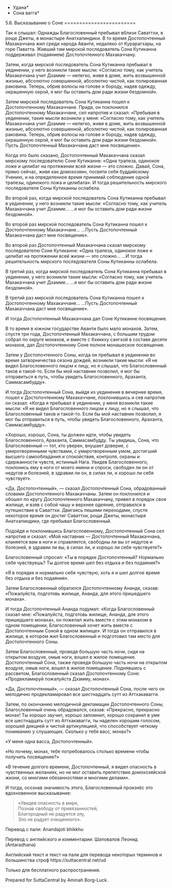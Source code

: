 * Удана*
* Сона вагга*

5\.6\. Высказывание о Соне
\=\=\=\=\=\=\=\=\=\=\=\=\=\=\=\=\=\=\=\=\=\=\=\=

Так я слышал: Однажды Благословенный пребывал вблизи Саваттхи, в роще Джеты, в монастыре Анатхапиндики\. В то время Достопочтенный Махакаччана жил среди народа Аванти, недалеко от Курарагхары, на горе Паватта\. Живший там мирской последователь Сона Кутиканна поддерживал \(подаянием\) Достопочтенного Махакаччану\.

Затем, когда мирской последователь Сона Кутиканна пребывал в уединении, у него возникли такие мысли: «Согласно тому, как учитель Махакаччана учит Дхамме — нелегко, живя в доме, жить возвышенной жизнью, абсолютно совершенной, абсолютно чистой, как полированная раковина\. Теперь, обрив волосы на голове и бороду, надев одежду, окрашенную охрой, я мог бы оставить дом ради жизни бездомной»\.

Затем мирской последователь Сона Кутиканна пошел к Достопочтенному Махакаччане\. Придя, он поклонился Достопочтенному Махакаччане, сел напротив и сказал: «Пребывая в уединении, такие мысли возникли у меня: «Согласно тому, как учитель Махакаччана учит Дхамме — нелегко, живя в доме, жить возвышенной жизнью, абсолютно совершенной, абсолютно чистой, как полированная раковина\. Теперь, обрив волосы на голове и бороду, надев одежду, окрашенную охрой, я мог бы оставить дом ради жизни бездомной»\. Пусть Достопочтенный Махакаччана даст мне посвящение»\.

Когда это было сказано, Достопочтенный Махакаччана сказал мирскому последователю Соне Кутиканне: «Одна трапеза, одинокое ложе и целибат на протяжении всей жизни — это сложно\. Давай, Сона, прямо сейчас, живя как домохозяин, посвяти себя буддийскому Учению, и на определенное время принимай соблюдение одной трапезы, одинокого ложа и целибата»\. И тогда решительность мирского последователя Соны Кутиканны ослабела\.

Во второй раз, когда мирской последователь Сона Кутиканна пребывал в уединении, у него возникли такие мысли: «Согласно тому, как учитель Махакаччана учит Дхамме… …я мог бы оставить дом ради жизни бездомной»\.

Во второй раз мирской последователь Сона Кутиканна пошел к Достопочтенному Махакаччане… …Пусть Достопочтенный Махакаччана даст мне посвящение»\.

Во второй раз Достопочтенный Махакаччана сказал мирскому последователю Соне Кутиканне: «Одна трапеза, одинокое ложе и целибат на протяжении всей жизни — это сложно… …И тогда решительность мирского последователя Соны Кутиканны ослабела\.

В третий раз, когда мирской последователь Сона Кутиканна пребывал в уединении, у него возникли такие мысли: «Согласно тому, как учитель Махакаччана учит Дхамме… …я мог бы оставить дом ради жизни бездомной»\.

В третий раз мирской последователь Сона Кутиканна пошел к Достопочтенному Махакаччане… …Пусть Достопочтенный Махакаччана даст мне посвящение»\.

И тогда Достопочтенный Махакаччана дал Соне Кутиканне посвящение\.

В то время в южном государстве Аванти было мало монахов\. Затем, спустя три года, Достопочтенный Махакаччана, с большим трудом собрал по округе монахов, и вместе с бхиккху сангхой в составе десяти монахов, дал Достопочтенному Соне полное монашеское посвящение\.

Затем у Достопочтенного Соны, когда он пребывал в уединении во время затворничества сезона дождей, возникли такие мысли: «Я не видел Благословенного лицом к лицу, но я слышал, что Благословенный таков и такой\-то\. Если бы мой наставник позволил, я мог бы отправиться в путь, чтобы увидеть Благословенного, Араханта, Саммасамбудду»\.

И тогда Достопочтенный Сона, выйдя из уединения в вечернее время, пошел к Достопочтенному Махакаччане, поклонившись и сев напротив он сказал: «Когда я пребывал в уединении, у меня возникли такие мысли: «Я не видел Благословенного лицом к лицу, но я слышал, что Благословенный таков и такой\-то\. Если бы мой наставник позволил, я мог бы отправиться в путь, чтобы увидеть Благословенного, Араханта, Саммасамбудду»\.

«Хорошо, хорошо, Сона, ты должен идти, чтобы увидеть Благословенного, Араханта, Саммасамбудду\. Ты увидишь, Сона, что Благословенный — тот, кто уверен, внушает доверие, с умиротворенными чувствами, с умиротворенным умом, достигший высшего самообладания и спокойствия, контроля, охраны и сдержанности чувств, истинный Нага\. Увидев Благословенного, поклонись ему в ноги от моего имени и спроси, свободен ли он от недугов и болезней, в здравии ли он, в силах ли, и хорошо ли себя чувствует»\.

«Да, Достопочтенный», — сказал Достопочтенный Сона, обрадованный словами Достопочтенного Махакаччаны\. Затем он поклонился и обошел по кругу Достопочтенного Махакаччану, привел в порядок свое жилище, и взяв с собой чашу и верхнее одеяние, отправился в путешествие в Саваттхи\. Двигаясь пешими переходами, спустя некоторое время он достиг Саваттхи, рощи Джеты, монастыря Анатхапиндики, где пребывал Благословенный\.

Подойдя и поклонившись Благословенному, Достопочтенный Сона сел напротив и сказал: «Мой наставник — Достопочтенный Махакаччана, кланяется вам в ноги и справляется, свободны ли вы от недугов и болезней, в здравии ли вы, в силах ли, и хорошо ли себя чувствуете?»

Благословенный спросил: «Ты в порядке Достопочтенный? Нормально себя чувствуешь? Ты долгое время шел без отдыха и без подаяния?»

«Я в порядке и нормально себя чувствую, хоть я и шел долгое время без отдыха и без подаяния»\.

Затем Благословенный обратился Достопочтенному Ананде, сказав: «Пожалуйста, подготовь жилище, Ананда, для этого пришедшего монаха»\.

И тогда Достопочтенный Ананда подумал: «Когда Благословенный сказал мне: «Пожалуйста, подготовь жилище, Ананда, для этого пришедшего монаха», он пожелал жить вместе с этим монахом в одном помещении, Благословенный хочет жить вместе с Достопочтенным Соной в одном жилище»\. И тогда он отправился в жилище, в котором жил Благословенный и подготовил там место для Достопочтенного Соны\.

Затем Благословенный, проведя большую часть ночи, сидя на открытом воздухе, омыв ноги, вошел в жилое помещение\. Достопочтенный Сона, также проведя большую часть ночи на открытом воздухе, омыв ноги, вошел в жилое помещение\. Поднявшись с рассветом, Благословенный сказал Достопочтенному Соне: «Продекламируй пожалуйста Дхамму, монах»\.

«Да, Достопочтенный», — сказал Достопочтенный Сона, после чего он мелодично продекламировал все шестнадцать сутт из Аттхакавагги\.

Затем, по окончанию мелодичной декламации Достопочтенного Соны, Благословенный очень обрадовался, сказав: «Прекрасно, прекрасно монах\! Ты хорошо заучил, хорошо запомнил, хорошо сохранил в уме все шестнадцать сутт из Аттхакавагги, ты наделен хорошим голосом, хорошей дикцией и чистой артикуляцией, что способствует четкому пониманию у слушающих\. Сколько у тебя васс, монах?»

«У меня одна васса, Достопочтенный»\.

«Но почему, монах, тебе потребовалось столько времени чтобы получить посвящение?»

«В течение долгого времени, Достопочтенный, я видел опасность в чувственных желаниях, но не мог оставить препятствие домохозяйской жизни, со многими обязанностями и многими делами»\.

И тогда, осознав значимость этого, Благословенный произнёс это вдохновенное высказывание:

> «Увидев опасность в мире,  
> Познав свободу от привязанностей,  
> Благородный не радуется злу,  
> Зло не радует очищенного»\.

Перевод с пали: Anandajoti bhikkhu

Перевод с английского и комментарии: Шаповалов Леонид \(Antaradhana\)

Английский текст и текст на пали для перевода некоторых терминов и большинства строф https://suttacentral\.net/ud

  

Только для бесплатного распространения\.

  

Prepared for SuttaCentral by Aminah Borg\-Luck\.